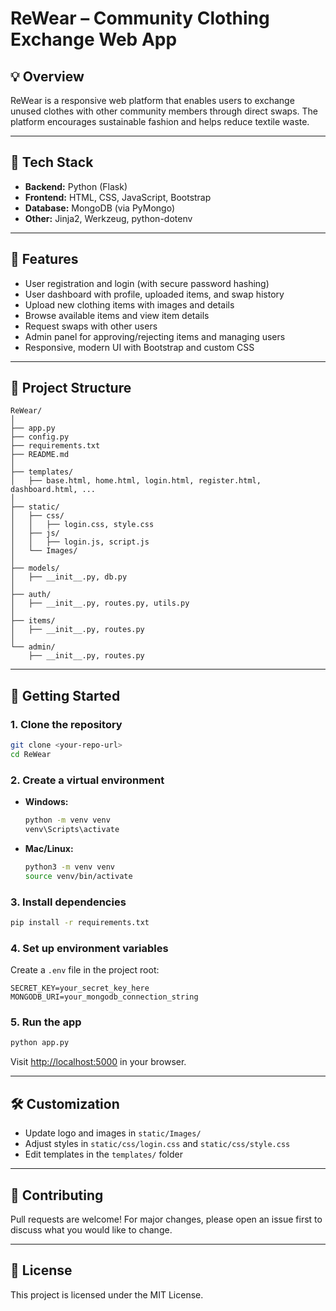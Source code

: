 # ReWear – Community Clothing Exchange Web App

## 💡 Overview
ReWear is a responsive web platform that enables users to exchange unused clothes with other community members through direct swaps. The platform encourages sustainable fashion and helps reduce textile waste.

---

## 🧪 Tech Stack
- **Backend:** Python (Flask)
- **Frontend:** HTML, CSS, JavaScript, Bootstrap
- **Database:** MongoDB (via PyMongo)
- **Other:** Jinja2, Werkzeug, python-dotenv

---

## 🎯 Features
- User registration and login (with secure password hashing)
- User dashboard with profile, uploaded items, and swap history
- Upload new clothing items with images and details
- Browse available items and view item details
- Request swaps with other users
- Admin panel for approving/rejecting items and managing users
- Responsive, modern UI with Bootstrap and custom CSS

---

## 📁 Project Structure
```
ReWear/
│
├── app.py
├── config.py
├── requirements.txt
├── README.md
│
├── templates/
│   ├── base.html, home.html, login.html, register.html, dashboard.html, ...
│
├── static/
│   ├── css/
│   │   ├── login.css, style.css
│   ├── js/
│   │   ├── login.js, script.js
│   └── Images/
│
├── models/
│   ├── __init__.py, db.py
│
├── auth/
│   ├── __init__.py, routes.py, utils.py
│
├── items/
│   ├── __init__.py, routes.py
│
└── admin/
    ├── __init__.py, routes.py
```

---

## 🚀 Getting Started

### 1. **Clone the repository**
```sh
git clone <your-repo-url>
cd ReWear
```

### 2. **Create a virtual environment**
- **Windows:**
  ```sh
  python -m venv venv
  venv\Scripts\activate
  ```
- **Mac/Linux:**
  ```sh
  python3 -m venv venv
  source venv/bin/activate
  ```

### 3. **Install dependencies**
```sh
pip install -r requirements.txt
```

### 4. **Set up environment variables**
Create a `.env` file in the project root:
```
SECRET_KEY=your_secret_key_here
MONGODB_URI=your_mongodb_connection_string
```

### 5. **Run the app**
```sh
python app.py
```
Visit [http://localhost:5000](http://localhost:5000) in your browser.

---

## 🛠️ Customization
- Update logo and images in `static/Images/`
- Adjust styles in `static/css/login.css` and `static/css/style.css`
- Edit templates in the `templates/` folder

---

## 🤝 Contributing
Pull requests are welcome! For major changes, please open an issue first to discuss what you would like to change.

---

## 📄 License
This project is licensed under the MIT License. 
